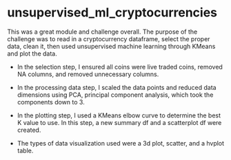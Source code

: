# unsupervised_ml_cryptocurrencies


This was a great module and challenge overall. The purpose of the challenge was to read in a cryptocurrency dataframe, select the proper data, clean it, then used unsupervised machine learning through KMeans and plot the data. 

- In the selection step, I ensured all coins were live traded coins, removed NA columns, and removed unnecessary columns.

- In the processing data step, I scaled the data points and reduced data dimensions using PCA, principal component analysis, which took the components down to 3.

- In the plotting step, I used a KMeans elbow curve to determine the best K value to use. In this step, a new summary df and a scatterplot df were created.

- The types of data visualization used were a 3d plot, scatter, and a hvplot table.
